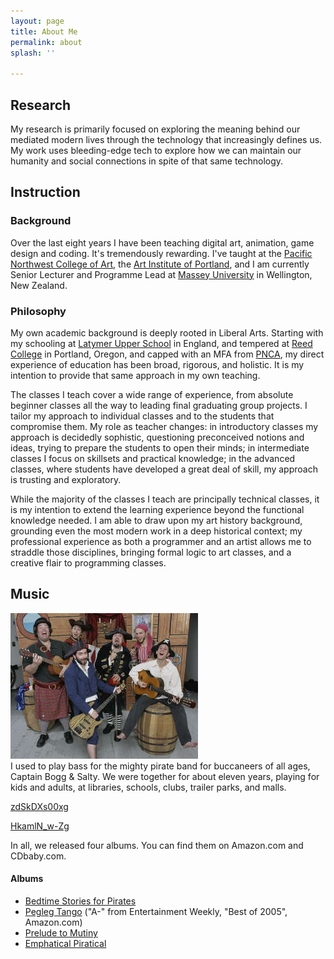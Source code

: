 ```yaml
---
layout: page
title: About Me
permalink: about
splash: ''

---
```

## Research

My research is primarily focused on exploring the meaning behind our mediated modern lives through the technology that increasingly defines us. My work uses bleeding-edge tech to explore how we can maintain our humanity and social connections in spite of that same technology.

## Instruction

### Background

Over the last eight years I have been teaching digital art, animation, game design and coding. It's tremendously rewarding. I've taught at the [Pacific Northwest College of Art](https://www.lucashaley.com/www.pnca.edu), the [Art Institute of Portland](https://www.lucashaley.com/www.aii.edu), and I am currently Senior Lecturer and Programme Lead at [Massey University](http://creative.massey.ac.nz/) in Wellington, New Zealand.

### Philosophy

My own academic background is deeply rooted in Liberal Arts. Starting with my schooling at [Latymer Upper School](http://www.latymer-upper.org/) in England, and tempered at [Reed College](https://www.lucashaley.com/www.reed.edu) in Portland, Oregon, and capped with an MFA from [PNCA](http://www.pnca.edu/), my direct experience of education has been broad, rigorous, and holistic. It is my intention to provide that same approach in my own teaching.

The classes I teach cover a wide range of experience, from absolute beginner classes all the way to leading final graduating group projects. I tailor my approach to individual classes and to the students that compromise them. My role as teacher changes: in introductory classes my approach is decidedly sophistic, questioning preconceived notions and ideas, trying to prepare the students to open their minds; in intermediate classes I focus on skillsets and practical knowledge; in the advanced classes, where students have developed a great deal of skill, my approach is trusting and exploratory.

While the majority of the classes I teach are principally technical classes, it is my intention to extend the learning experience beyond the functional knowledge needed. I am able to draw upon my art history background, grounding even the most modern work in a deep historical context; my professional experience as both a programmer and an artist allows me to straddle those disciplines, bringing formal logic to art classes, and a creative flair to programming classes.

## Music

![](/uploads/cbs.jpeg)  
I used to play bass for the mighty pirate band for buccaneers of all ages, Captain Bogg & Salty. We were together for about eleven years, playing for kids and adults, at libraries, schools, clubs, trailer parks, and malls.

[zdSkDXs00xg](https://youtu.be/zdSkDXs00xg "zdSkDXs00xg")

[HkamlN_w-Zg](https://youtu.be/HkamlN_w-Zg "HkamlN_w-Zg")

In all, we released four albums. You can find them on Amazon.com and CDbaby.com.

#### Albums

* [Bedtime Stories for Pirates](http://www.amazon.com/gp/product/B00003GO0I)
* [Pegleg Tango](http://www.amazon.com/gp/product/B0007KH8F8) ("A-" from Entertainment Weekly, "Best of 2005", Amazon.com)
* [Prelude to Mutiny](http://www.amazon.com/gp/product/B000H6SVA8)
* [Emphatical Piratical](http://www.amazon.com/Emphatical-Piratical-Captain-Bogg-Salty/dp/B001NZ2O7S/)